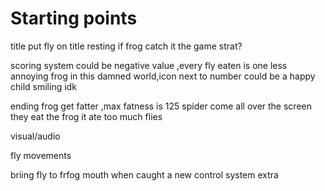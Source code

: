 # Starting points
title
 put fly on title resting if frog catch it the game strat?




scoring system
 could be negative value ,every fly eaten is one less annoying frog in this damned world,icon next to number could be a happy child smiling idk

 ending
 frog get fatter ,max fatness is 125
 spider come all over the screen they eat the frog it ate too much flies 

 visual/audio

 fly movements

 briing fly to frfog mouth when caught
 a new control system 
 extra